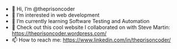 - 👋 Hi, I’m @theprisoncoder
- 👀 I’m interested in web development
- 🌱 I’m currently learning Software Testing and Automation 
- 💞️ Check out this cool website I collaborated on with Steve Martin: https://theprisoncoder.wordpress.com/
- 📫 How to reach me: https://www.linkedin.com/in/theprisoncoder/

<!---
theprisoncoder/theprisoncoder is a ✨ special ✨ repository because its `README.md` (this file) appears on your GitHub profile.
You can click the Preview link to take a look at your changes.
--->
